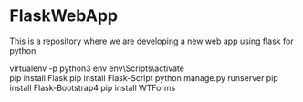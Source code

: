 # FlaskWebApp
This is a repository where we are developing a new web app using flask for python


virtualenv -p python3  env 
env\Scripts\activate    
pip install Flask 
pip install Flask-Script
python manage.py runserver
pip install Flask-Bootstrap4
pip install WTForms